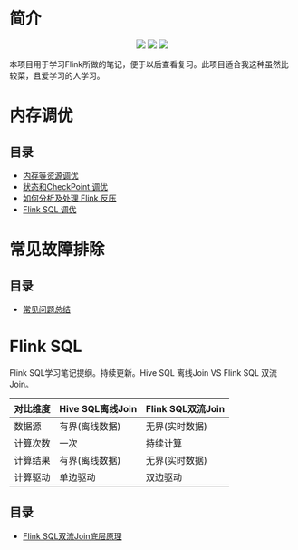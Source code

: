 
# 简介

<p align="center"><a title="flink book" target="_blank" href="https://github.com/zeekling/flink_book"><img src="https://img.shields.io/github/last-commit/zeekling/flink_book.svg?style=flat-square&color=FF9900"></a>
<a title="GitHub repo size in bytes" target="_blank" href="https://github.com/zeekling/flink_book"><img src="https://img.shields.io/github/repo-size/zeekling/flink_book.svg?style=flat-square"></a>
<a title="Hits" target="_blank" href="https://github.com/zeekling/hits"><img src="https://hits.b3log.org/zeekling/flink_book.svg"></a></p>

本项目用于学习Flink所做的笔记，便于以后查看复习。此项目适合我这种虽然比较菜，且爱学习的人学习。

# 内存调优

## 目录

- [内存等资源调优](./调优/Resource.md)
- [状态和CheckPoint 调优](./调优/CheckPoint.md)
- [如何分析及处理 Flink 反压](./调优/backpress.md)
- [Flink SQL 调优](./调优/flinkSql.md)

# 常见故障排除

## 目录

- [常见问题总结](./常见问题)


# Flink SQL 

Flink SQL学习笔记提纲。持续更新。Hive SQL 离线Join VS Flink SQL 双流Join。

| 对比维度 | Hive SQL离线Join | Flink SQL双流Join |
| ---| ----|----|
| 数据源 | 有界(离线数据)| 无界(实时数据)  |
| 计算次数 | 一次 | 持续计算 |
| 计算结果 | 有界(离线数据)  | 无界(实时数据) |
| 计算驱动 | 单边驱动  | 双边驱动  |

## 目录

- [Flink SQL双流Join底层原理](./Flink_SQL/双流Join底层原理.md)


